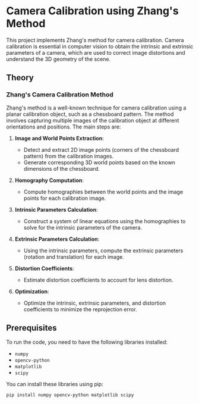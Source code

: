 # Camera Calibration using Zhang's Method

This project implements Zhang's method for camera calibration. Camera calibration is essential in computer vision to obtain the intrinsic and extrinsic parameters of a camera, which are used to correct image distortions and understand the 3D geometry of the scene.

## Theory

### Zhang's Camera Calibration Method

Zhang's method is a well-known technique for camera calibration using a planar calibration object, such as a chessboard pattern. The method involves capturing multiple images of the calibration object at different orientations and positions. The main steps are:

1. **Image and World Points Extraction**:
   - Detect and extract 2D image points (corners of the chessboard pattern) from the calibration images.
   - Generate corresponding 3D world points based on the known dimensions of the chessboard.

2. **Homography Computation**:
   - Compute homographies between the world points and the image points for each calibration image.

3. **Intrinsic Parameters Calculation**:
   - Construct a system of linear equations using the homographies to solve for the intrinsic parameters of the camera.

4. **Extrinsic Parameters Calculation**:
   - Using the intrinsic parameters, compute the extrinsic parameters (rotation and translation) for each image.

5. **Distortion Coefficients**:
   - Estimate distortion coefficients to account for lens distortion.

6. **Optimization**:
   - Optimize the intrinsic, extrinsic parameters, and distortion coefficients to minimize the reprojection error.

## Prerequisites

To run the code, you need to have the following libraries installed:

- `numpy`
- `opencv-python`
- `matplotlib`
- `scipy`

You can install these libraries using pip:

```sh
pip install numpy opencv-python matplotlib scipy
